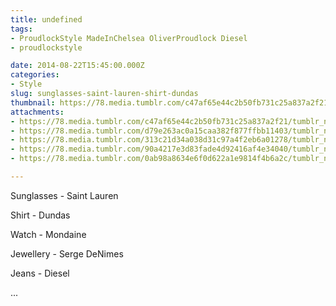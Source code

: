 ```yaml
---
title: undefined
tags:
- ProudlockStyle MadeInChelsea OliverProudlock Diesel
- proudlockstyle

date: 2014-08-22T15:45:00.000Z
categories:
- Style
slug: sunglasses-saint-lauren-shirt-dundas
thumbnail: https://78.media.tumblr.com/c47af65e44c2b50fb731c25a837a2f21/tumblr_napt35zjuo1rhrm24o5_1280.jpg
attachments:
- https://78.media.tumblr.com/c47af65e44c2b50fb731c25a837a2f21/tumblr_napt35zjuo1rhrm24o5_1280.jpg
- https://78.media.tumblr.com/d79e263ac0a15caa382f877ffbb11403/tumblr_napt35zjuo1rhrm24o2_1280.jpg
- https://78.media.tumblr.com/313c21d34a038d31c97a4f2eb6a01278/tumblr_napt35zjuo1rhrm24o3_1280.jpg
- https://78.media.tumblr.com/90a4217e3d83fade4d92416af4e34040/tumblr_napt35zjuo1rhrm24o4_1280.jpg
- https://78.media.tumblr.com/0ab98a8634e6f0d622a1e9814f4b6a2c/tumblr_napt35zjuo1rhrm24o1_1280.jpg

---
```


Sunglasses - Saint Lauren 

  Shirt - Dundas 

  Watch - Mondaine  

  Jewellery - Serge DeNimes 

  Jeans - Diesel 

...
